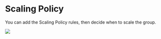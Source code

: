 # Scaling Policy

You can add the Scaling Policy rules, then decide when to scale the group.

![](https://raw.githubusercontent.com/VisualOps/book-image/master/ide_stack_autoscaling_policy.png)
